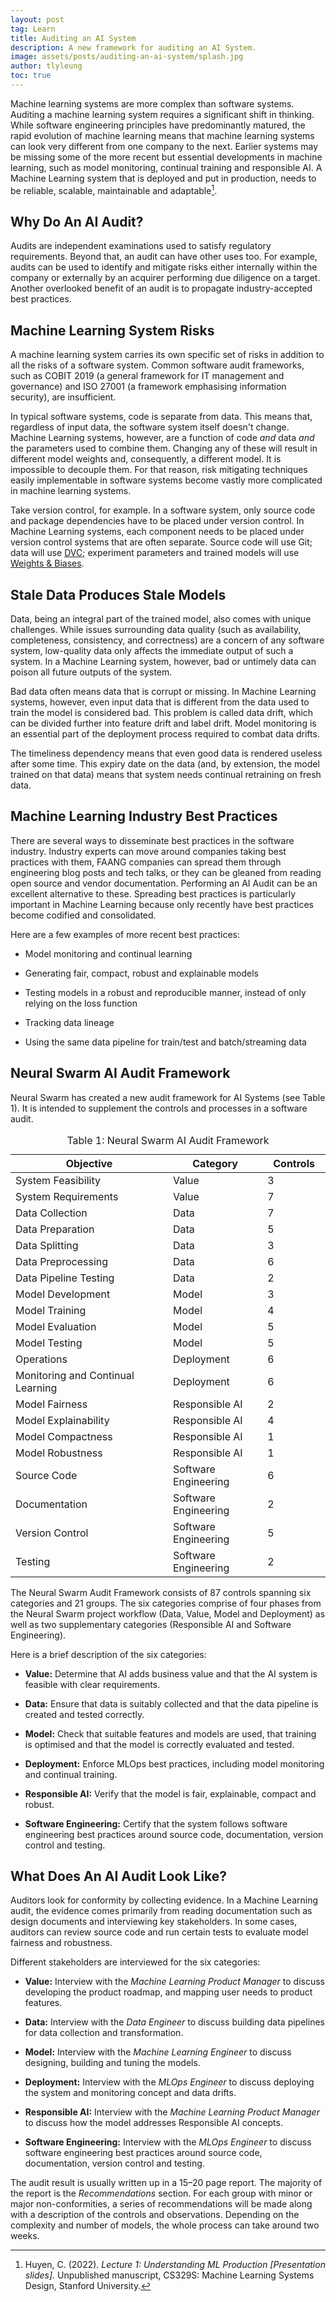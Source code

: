 ```yaml
---
layout: post
tag: Learn
title: Auditing an AI System
description: A new framework for auditing an AI System.
image: assets/posts/auditing-an-ai-system/splash.jpg
author: tlyleung
toc: true
---
```


<!-- Sell companies on benefits of an AI Audit -->

Machine learning systems are more complex than software systems. Auditing a machine learning system requires a significant shift in thinking. While software engineering principles have predominantly matured, the rapid evolution of machine learning means that machine learning systems can look very different from one company to the next. Earlier systems may be missing some of the more recent but essential developments in machine learning, such as model monitoring, continual training and responsible AI. A Machine Learning system that is deployed and put in production, needs to be reliable, scalable, maintainable and adaptable[^huyen22].

## Why Do An AI Audit?

Audits are independent examinations used to satisfy regulatory requirements. Beyond that, an audit can have other uses too. For example, audits can be used to identify and mitigate risks either internally within the company or externally by an acquirer performing due diligence on a target. Another overlooked benefit of an audit is to propagate industry-accepted best practices.

## Machine Learning System Risks

<!-- New ML risks you didn't know about -->

A machine learning system carries its own specific set of risks in addition to all the risks of a software system. Common software audit frameworks, such as COBIT 2019 (a general framework for IT management and governance) and ISO 27001 (a framework emphasising information security), are insufficient.

In typical software systems, code is separate from data. This means that, regardless of input data, the software system itself doesn't change. Machine Learning systems, however, are a function of code *and* data *and* the parameters used to combine them. Changing any of these will result in different model weights and, consequently, a different model. It is impossible to decouple them. For that reason, risk mitigating techniques easily implementable in software systems become vastly more complicated in machine learning systems.

Take version control, for example. In a software system, only source code and package dependencies have to be placed under version control. In Machine Learning systems, each component needs to be placed under version control systems that are often separate. Source code will use Git; data will use [DVC](https://dvc.org/);  experiment parameters and trained models will use [Weights & Biases](https://wandb.ai/).


## Stale Data Produces Stale Models

Data, being an integral part of the trained model, also comes with unique challenges. While issues surrounding data quality (such as availability, completeness, consistency, and correctness) are a concern of any software system, low-quality data only affects the immediate output of such a system. In a Machine Learning system, however, bad or untimely data can poison all future outputs of the system.

Bad data often means data that is corrupt or missing. In Machine Learning systems, however, even input data that is different from the data used to train the model is considered bad. This problem is called data drift, which can be divided further into feature drift and label drift. Model monitoring is an essential part of the deployment process required to combat data drifts.

The timeliness dependency means that even good data is rendered useless after some time. This expiry date on the data (and, by extension, the model trained on that data) means that system needs continual retraining on fresh data.

## Machine Learning Industry Best Practices

<!-- Best practices you didn't know about -->

There are several ways to disseminate best practices in the software industry. Industry experts can move around companies taking best practices with them, FAANG companies can spread them through engineering blog posts and tech talks, or they can be gleaned from reading open source and vendor documentation. Performing an AI Audit can be an excellent alternative to these. Spreading best practices is particularly important in Machine Learning because only recently have best practices become codified and consolidated.

Here are a few examples of more recent best practices:

- Model monitoring and continual learning

- Generating fair, compact, robust and explainable models

- Testing models in a robust and reproducible manner, instead of only relying on the loss function

- Tracking data lineage

- Using the same data pipeline for train/test and batch/streaming data

## Neural Swarm AI Audit Framework

<!-- Present new framework -->

Neural Swarm has created a new audit framework for AI Systems (see Table 1). It is intended to supplement the controls and processes in a software audit.

<table>
  <thead>
    <tr>
      <th style="width: 50%">Objective</th>
      <th style="width: 30%">Category</th>
      <th style="width: 20%" class="text-end" >Controls</th>
    </tr>
  </thead>
  <tbody>
    <tr class="hr">
      <td>System Feasibility</td>
      <td>Value</td>
      <td class="text-end">3</td>
    </tr>
    <tr>
      <td>System Requirements</td>
      <td>Value</td>
      <td class="text-end">7</td>
    </tr>
    <tr class="hr">
      <td>Data Collection</td>
      <td>Data</td>
      <td class="text-end">7</td>
    </tr>
    <tr>
      <td>Data Preparation</td>
      <td>Data</td>
      <td class="text-end">5</td>
    </tr>
    <tr>
      <td>Data Splitting</td>
      <td>Data</td>
      <td class="text-end">3</td>
    </tr>
    <tr>
      <td>Data Preprocessing</td>
      <td>Data</td>
      <td class="text-end">6</td>
    </tr>
    <tr>
      <td>Data Pipeline Testing</td>
      <td>Data</td>
      <td class="text-end">2</td>
    </tr>
    <tr class="hr">
      <td>Model Development</td>
      <td>Model</td>
      <td class="text-end">3</td>
    </tr>
    <tr>
      <td>Model Training</td>
      <td>Model</td>
      <td class="text-end">4</td>
    </tr>
    <tr>
      <td>Model Evaluation</td>
      <td>Model</td>
      <td class="text-end">5</td>
    </tr>
    <tr>
      <td>Model Testing</td>
      <td>Model</td>
      <td class="text-end">5</td>
    </tr>
    <tr class="hr">
      <td>Operations</td>
      <td>Deployment</td>
      <td class="text-end">6</td>
    </tr>
    <tr>
      <td>Monitoring and Continual Learning</td>
      <td>Deployment</td>
      <td class="text-end">6</td>
    </tr>
    <tr class="hr">
      <td>Model Fairness</td>
      <td>Responsible AI</td>
      <td class="text-end">2</td>
    </tr>
    <tr>
      <td>Model Explainability</td>
      <td>Responsible AI</td>
      <td class="text-end">4</td>
    </tr>
    <tr>
      <td>Model Compactness</td>
      <td>Responsible AI</td>
      <td class="text-end">1</td>
    </tr>
    <tr>
      <td>Model Robustness</td>
      <td>Responsible AI</td>
      <td class="text-end">1</td>
    </tr>
    <tr class="hr">
      <td>Source Code</td>
      <td>Software Engineering</td>
      <td class="text-end">6</td>
    </tr>
    <tr>
      <td>Documentation</td>
      <td>Software Engineering</td>
      <td class="text-end">2</td>
    </tr>
    <tr>
      <td>Version Control</td>
      <td>Software Engineering</td>
      <td class="text-end">5</td>
    </tr>
    <tr>
      <td>Testing</td>
      <td>Software Engineering</td>
      <td class="text-end">2</td>
    </tr>
  </tbody>
  <caption>Table 1: Neural Swarm AI Audit Framework</caption>
</table>

The Neural Swarm Audit Framework consists of 87 controls spanning six categories and 21 groups. The six categories comprise of four phases from the Neural Swarm project workflow (Data, Value, Model and Deployment) as well as two supplementary categories (Responsible AI and Software Engineering).

Here is a brief description of the six categories:

- **Value:** Determine that AI adds business value and that the AI system is feasible with clear requirements.

- **Data:** Ensure that data is suitably collected and that the data pipeline is created and tested correctly.

- **Model:** Check that suitable features and models are used, that training is optimised and that the model is correctly evaluated and tested.

- **Deployment:** Enforce MLOps best practices, including model monitoring and continual training.

- **Responsible AI:** Verify that the model is fair, explainable, compact and robust.

- **Software Engineering:** Certify that the system follows software engineering best practices around source code, documentation, version control and testing.

## What Does An AI Audit Look Like?

<!-- Methodology -->

Auditors look for conformity by collecting evidence. In a Machine Learning audit, the evidence comes primarily from reading documentation such as design documents and interviewing key stakeholders. In some cases, auditors can review source code and run certain tests to evaluate model fairness and robustness.

Different stakeholders are interviewed for the six categories:

- **Value:** Interview with the *Machine Learning Product Manager* to discuss developing the product roadmap, and mapping user needs to product features.

- **Data:** Interview with the *Data Engineer* to discuss building data pipelines for data collection and transformation.

- **Model:** Interview with the *Machine Learning Engineer* to discuss designing, building and tuning the models.

- **Deployment:** Interview with the *MLOps Engineer* to discuss deploying the system and monitoring concept and data drifts.

- **Responsible AI:** Interview with the *Machine Learning Product Manager* to discuss how the model addresses Responsible AI concepts.

- **Software Engineering:** Interview with the *MLOps Engineer* to discuss software engineering best practices around source code, documentation, version control and testing.

The audit result is usually written up in a 15–20 page report. The majority of the report is the *Recommendations* section. For each group with minor or major non-conformities, a series of recommendations will be made along with a description of the controls and observations. Depending on the complexity and number of models, the whole process can take around two weeks.


[^breck17]: Breck, E., Cai, S., Nielsen, E., Salib, M., & Sculley, D. (2017). The ML Test Score: A Rubric for ML Production Readiness and Technical Debt Reduction. *Proceedings of IEEE Big Data.*

[^huyen22]: Huyen, C. (2022). *Lecture 1: Understanding ML Production [Presentation slides].* Unpublished manuscript, CS329S: Machine Learning Systems Design, Stanford University.
